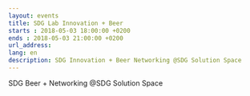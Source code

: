 ```yaml
---
layout: events
title: SDG Lab Innovation + Beer
starts : 2018-05-03 18:00:00 +0200
ends : 2018-05-03 21:00:00 +0200
url_address:
lang: en
description: SDG Innovation + Beer Networking @SDG Solution Space
---
```


SDG Beer + Networking @SDG Solution Space
